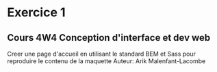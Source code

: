 # Exercice 1
## Cours 4W4 Conception d'interface et dev web

Creer une page d'accueil en utilisant le standard BEM et Sass pour reproduire le contenu de la maquette
Auteur: Arik Malenfant-Lacombe